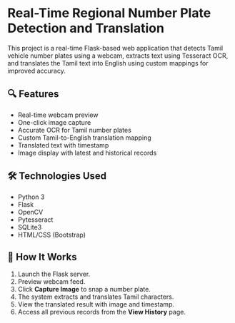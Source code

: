 # Real-Time Regional Number Plate Detection and Translation

This project is a real-time Flask-based web application that detects Tamil vehicle number plates using a webcam, extracts text using Tesseract OCR, and translates the Tamil text into English using custom mappings for improved accuracy.

## 🔍 Features
- Real-time webcam preview
- One-click image capture
- Accurate OCR for Tamil number plates
- Custom Tamil-to-English translation mapping
- Translated text with timestamp
- Image display with latest and historical records

## 🛠 Technologies Used
- Python 3
- Flask
- OpenCV
- Pytesseract
- SQLite3
- HTML/CSS (Bootstrap)

## 📸 How It Works
1. Launch the Flask server.
2. Preview webcam feed.
3. Click **Capture Image** to snap a number plate.
4. The system extracts and translates Tamil characters.
5. View the translated result with image and timestamp.
6. Access all previous records from the **View History** page.
